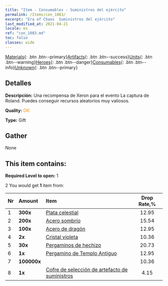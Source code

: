 ```yaml
---
title: "Item - Consumables - Suministros del ejército"
permalink: /Items/con_1083/
excerpt: "Era of Chaos  Suministros del ejército"
last_modified_at: 2021-04-21
locale: es
ref: "con_1083.md"
toc: false
classes: wide
---
```

 [Materials](/es/Items/){: .btn .btn--primary}[Artifacts](/es/Items/Artifacts/){: .btn .btn--success}[Units](/es/Items/Units/){: .btn .btn--warning}[Heroes](/es/Items/Heroes/){: .btn .btn--danger}[Consumables](/es/Items/Consumables/){: .btn .btn--info}[Unknown](/es/Items/Unknown/){: .btn .btn--primary}

## Detalles
 **Descripción:** Una recompensa de Xeron para el evento La captura de Roland. Puedes conseguir recursos aleatorios muy valiosos.

 **Quality:** <span style="color: #FF8C00">OK</span>

 **Type:** Gift

## Gather

  None

## This item contains:

 **Required Level to open:** 1

 2 You would get **1** item  from:

  | Nr | Amount |     Item    | Drop Rate,% |
  |:---|:-------|:------------|:---------:|
  | 1 |  **300x** | [Plata celestial](/es/Items/con_882/) | 12.95 | 
  | 2 |  **200x** | [Acero sombrío](/es/Items/con_881/) | 15.54 | 
  | 3 |  **100x** | [Acero de dragón](/es/Items/con_880/) | 12.95 | 
  | 4 |  **2x** | [Cristal violeta](/es/Items/con_720/) | 10.36 | 
  | 5 |  **30x** | [Pergaminos de hechizo](/es/Items/con_694/) | 20.73 | 
  | 6 |  **1x** | [Pergamino de Templo Antiguo](/es/Items/con_697/) | 12.95 | 
  | 7 |  **100000x** | <i class="fas fa-coins"/> | 10.36 | 
  | 8 |  **1x** | [Cofre de selección de artefacto de suministros](/es/Items/con_1084/) | 4.15 | 
